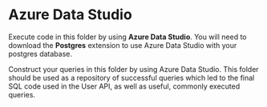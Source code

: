 # Azure Data Studio

Execute code in this folder by using **Azure Data Studio**. You will need to download the **Postgres** extension to use Azure Data Studio with your postgres database.

Construct your queries in this folder by using Azure Data Studio. This folder should be used as a repository of successful queries which led to the final SQL code used in the User API, as well as useful, commonly executed queries.
